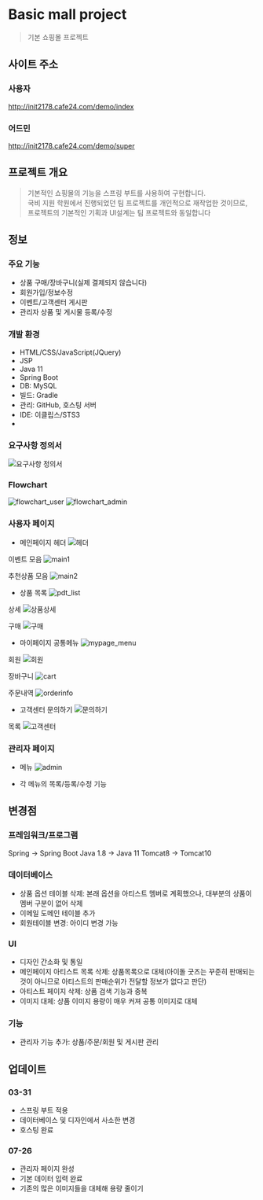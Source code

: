 # Basic mall project
> 기본 쇼핑몰 프로젝트

## 사이트 주소
### 사용자
http://init2178.cafe24.com/demo/index
### 어드민
http://init2178.cafe24.com/demo/super

## 프로젝트 개요
> 기본적인 쇼핑몰의 기능을 스프링 부트를 사용하여 구현합니다.<br>
국비 지원 학원에서 진행되었던 팀 프로젝트를 개인적으로 재작업한 것이므로, <br>
프로젝트의 기본적인 기획과 UI설계는 팀 프로젝트와 동일합니다

## 정보
### 주요 기능
  - 상품 구매/장바구니(실제 결제되지 않습니다)
  - 회원가입/정보수정
  - 이벤트/고객센터 게시판
  - 관리자 상품 및 게시물 등록/수정

 ### 개발 환경
  - HTML/CSS/JavaScript(JQuery)
  - JSP
  - Java 11
  - Spring Boot
  - DB: MySQL
  - 빌드: Gradle
  - 관리: GitHub, 호스팅 서버
  - IDE: 이클립스/STS3
  -
### 요구사항 정의서
![요구사항 정의서](https://github.com/marshmellow2178/mall/assets/115971843/5b80ac08-8061-4e2e-a580-07b39798fc9b)

### Flowchart
![flowchart_user](https://github.com/marshmellow2178/mall/assets/115971843/6dd14dcb-0a98-4dd7-b684-ffc0e2e30319)
![flowchart_admin](https://github.com/marshmellow2178/mall/assets/115971843/596e735f-276d-4144-82b0-c768e6cc65b5)

### 사용자 페이지
- 메인페이지
헤더
![헤더](https://github.com/marshmellow2178/mall/assets/115971843/7d0a7513-4b1e-4ff9-af29-eaccf8ce2fde)

이벤트 모음 
![main1](https://github.com/marshmellow2178/mall/assets/115971843/b60ea70c-3155-4cd7-a411-8cac56019362)

추천상품 모음
![main2](https://github.com/marshmellow2178/mall/assets/115971843/9d5ddca1-baa6-40b7-808c-253184fe0356)

- 상품
목록
![pdt_list](https://github.com/marshmellow2178/mall/assets/115971843/6b4c2b59-23e0-49e1-8a4b-35a2cda165b0)

상세
![상품상세](https://github.com/marshmellow2178/mall/assets/115971843/d5e87ee1-20fd-408a-9a90-d63e5be8291b)

구매
![구매](https://github.com/marshmellow2178/mall/assets/115971843/caa7f66f-ce5c-4d49-bdee-0f7231cd9c60)

- 마이페이지
공통메뉴
![mypage_menu](https://github.com/marshmellow2178/mall/assets/115971843/e45147cb-359b-4626-8a17-48edd8b03eaf)

회원
![회원](https://github.com/marshmellow2178/mall/assets/115971843/9ccd340f-3fc9-4f69-8488-cb7de50a2d0e)

장바구니
![cart](https://github.com/marshmellow2178/mall/assets/115971843/63790491-5566-45da-9a83-925603655cb8)

주문내역
![orderinfo](https://github.com/marshmellow2178/mall/assets/115971843/3076a5d3-bc17-4807-81aa-6159f729a149)

- 고객센터
문의하기
![문의하기](https://github.com/marshmellow2178/mall/assets/115971843/71a8fcf2-5d37-4c20-81b1-dd9e4523a417)

목록
![고객센터](https://github.com/marshmellow2178/mall/assets/115971843/ee2b61b9-bd87-400d-9aae-2b399406e21e)

### 관리자 페이지
- 메뉴
![admin](https://github.com/marshmellow2178/mall/assets/115971843/9d0c5e7b-8a60-461a-8f49-ca5405fe3c0c)

- 각 메뉴의 목록/등록/수정 기능

## 변경점
### 프레임워크/프로그램
Spring -> Spring Boot
Java 1.8 -> Java 11
Tomcat8 -> Tomcat10

### 데이터베이스
- 상품 옵션 테이블 삭제: 본래 옵션을 아티스트 멤버로 계획했으나, 대부분의 상품이 멤버 구분이 없어 삭제
- 이메일 도메인 테이블 추가
- 회원테이블 변경: 아이디 변경 가능

### UI
- 디자인 간소화 및 통일
- 메인페이지 아티스트 목록 삭제: 상품목록으로 대체(아이돌 굿즈는 꾸준히 판매되는 것이 아니므로
아티스트의 판매순위가 전달할 정보가 없다고 판단)
- 아티스트 페이지 삭제: 상품 검색 기능과 중복
- 이미지 대체: 상품 이미지 용량이 매우 커져 공통 이미지로 대체

### 기능
- 관리자 기능 추가: 상품/주문/회원 및 게시판 관리

## 업데이트
### 03-31
  - 스프링 부트 적용
  - 데이터베이스 및 디자인에서 사소한 변경
  - 호스팅 완료
### 07-26
  - 관리자 페이지 완성
  - 기본 데이터 입력 완료
  - 기존의 많은 이미지들을 대체해 용량 줄이기

